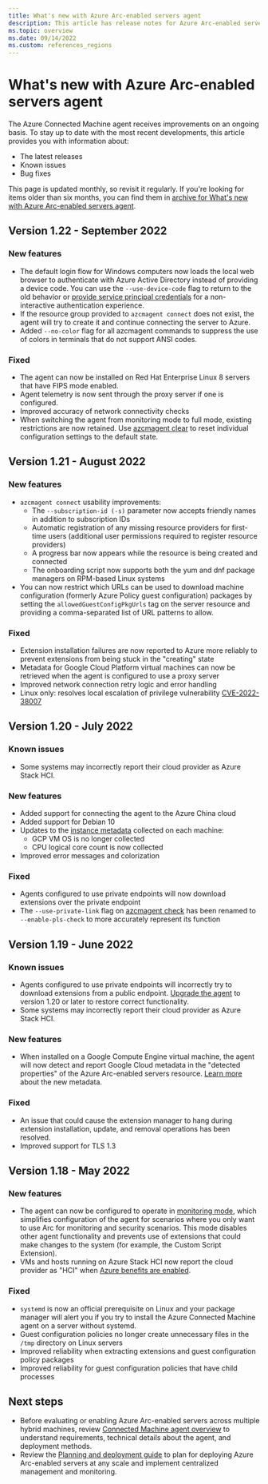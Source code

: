 ```yaml
---
title: What's new with Azure Arc-enabled servers agent
description: This article has release notes for Azure Arc-enabled servers agent. For many of the summarized issues, there are links to more details.
ms.topic: overview
ms.date: 09/14/2022
ms.custom: references_regions
---
```


# What's new with Azure Arc-enabled servers agent

The Azure Connected Machine agent receives improvements on an ongoing basis. To stay up to date with the most recent developments, this article provides you with information about:

- The latest releases
- Known issues
- Bug fixes

This page is updated monthly, so revisit it regularly. If you're looking for items older than six months, you can find them in [archive for What's new with Azure Arc-enabled servers agent](agent-release-notes-archive.md).

## Version 1.22 - September 2022

### New features

- The default login flow for Windows computers now loads the local web browser to authenticate with Azure Active Directory instead of providing a device code. You can use the `--use-device-code` flag to return to the old behavior or [provide service principal credentials](onboard-service-principal.md) for a non-interactive authentication experience.
- If the resource group provided to `azcmagent connect` does not exist, the agent will try to create it and continue connecting the server to Azure.
- Added `--no-color` flag for all azcmagent commands to suppress the use of colors in terminals that do not support ANSI codes.

### Fixed

- The agent can now be installed on Red Hat Enterprise Linux 8 servers that have FIPS mode enabled.
- Agent telemetry is now sent through the proxy server if one is configured.
- Improved accuracy of network connectivity checks
- When switching the agent from monitoring mode to full mode, existing restrictions are now retained. Use [azcmagent clear](manage-agent.md#config) to reset individual configuration settings to the default state.

## Version 1.21 - August 2022

### New features

- `azcmagent connect` usability improvements:
  - The `--subscription-id (-s)` parameter now accepts friendly names in addition to subscription IDs
  - Automatic registration of any missing resource providers for first-time users (additional user permissions required to register resource providers)
  - A progress bar now appears while the resource is being created and connected
  - The onboarding script now supports both the yum and dnf package managers on RPM-based Linux systems
- You can now restrict which URLs can be used to download machine configuration (formerly Azure Policy guest configuration) packages by setting the `allowedGuestConfigPkgUrls` tag on the server resource and providing a comma-separated list of URL patterns to allow.

### Fixed

- Extension installation failures are now reported to Azure more reliably to prevent extensions from being stuck in the "creating" state
- Metadata for Google Cloud Platform virtual machines can now be retrieved when the agent is configured to use a proxy server
- Improved network connection retry logic and error handling
- Linux only: resolves local escalation of privilege vulnerability [CVE-2022-38007](https://msrc.microsoft.com/update-guide/vulnerability/CVE-2022-38007)

## Version 1.20 - July 2022

### Known issues

- Some systems may incorrectly report their cloud provider as Azure Stack HCI.

### New features

- Added support for connecting the agent to the Azure China cloud
- Added support for Debian 10
- Updates to the [instance metadata](agent-overview.md#instance-metadata) collected on each machine:
  - GCP VM OS is no longer collected
  - CPU logical core count is now collected
- Improved error messages and colorization

### Fixed

- Agents configured to use private endpoints will now download extensions over the private endpoint
- The `--use-private-link` flag on [azcmagent check](manage-agent.md#check) has been renamed to `--enable-pls-check` to more accurately represent its function

## Version 1.19 - June 2022

### Known issues

- Agents configured to use private endpoints will incorrectly try to download extensions from a public endpoint. [Upgrade the agent](manage-agent.md#upgrade-the-agent) to version 1.20 or later to restore correct functionality.
- Some systems may incorrectly report their cloud provider as Azure Stack HCI.

### New features

- When installed on a Google Compute Engine virtual machine, the agent will now detect and report Google Cloud metadata in the "detected properties" of the Azure Arc-enabled servers resource. [Learn more](agent-overview.md#instance-metadata) about the new metadata.

### Fixed

- An issue that could cause the extension manager to hang during extension installation, update, and removal operations has been resolved.
- Improved support for TLS 1.3

## Version 1.18 - May 2022

### New features

- The agent can now be configured to operate in [monitoring mode](security-overview.md#agent-modes), which simplifies configuration of the agent for scenarios where you only want to use Arc for monitoring and security scenarios. This mode disables other agent functionality and prevents use of extensions that could make changes to the system (for example, the Custom Script Extension).
- VMs and hosts running on Azure Stack HCI now report the cloud provider as "HCI" when [Azure benefits are enabled](/azure-stack/hci/manage/azure-benefits#enable-azure-benefits).

### Fixed

- `systemd` is now an official prerequisite on Linux and your package manager will alert you if you try to install the Azure Connected Machine agent on a server without systemd.
- Guest configuration policies no longer create unnecessary files in the `/tmp` directory on Linux servers
- Improved reliability when extracting extensions and guest configuration policy packages
- Improved reliability for guest configuration policies that have child processes

## Next steps

- Before evaluating or enabling Azure Arc-enabled servers across multiple hybrid machines, review [Connected Machine agent overview](agent-overview.md) to understand requirements, technical details about the agent, and deployment methods.
- Review the [Planning and deployment guide](plan-at-scale-deployment.md) to plan for deploying Azure Arc-enabled servers at any scale and implement centralized management and monitoring.
